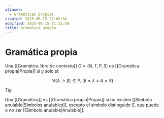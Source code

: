 ```yaml
---
aliases:
  - Gramáticas propias
created: 2025-06-15 21:08:34
modified: 2025-06-15 21:11:58
title: Gramática propia
---
```


# Gramática propia

Una [[Gramática libre de contexto]] $G = \left< N, T, P, S \right>$ es [[Gramática propia|Propia]] si y solo si:

$$
\forall \left( A \to \beta \right) \in P, \left( \beta \neq \lambda \lor A = S \right)
$$

> [!tip]
> Una [[Gramática]] es [[Gramática propia|Propia]] si no existen [[Símbolo anulable|Símbolos anulables]], excepto el símbolo distinguido $S$, que puede o no ser [[Símbolo anulable|Anulable]].
